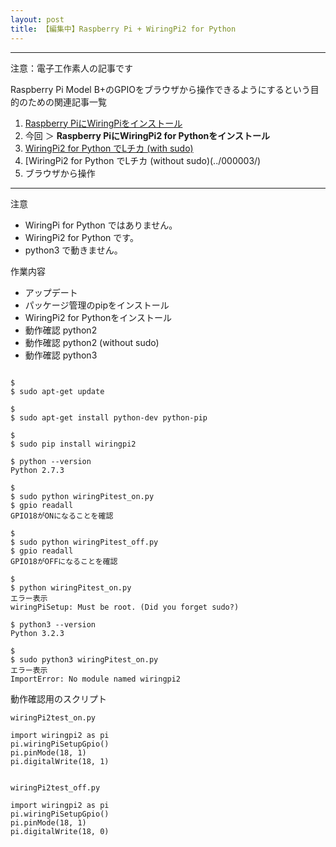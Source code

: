 ```yaml
---
layout: post
title: 【編集中】Raspberry Pi + WiringPi2 for Python
---
```


------------------------------------
注意：電子工作素人の記事です

Raspberry Pi Model B+のGPIOをブラウザから操作できるようにするという目的のための関連記事一覧

1. [Raspberry PiにWiringPiをインストール](../000000/)
2. 今回 ＞ __Raspberry PiにWiringPi2 for Pythonをインストール__
3. [WiringPi2 for Python でLチカ (with sudo)](../000002/)
4. [WiringPi2 for Python でLチカ (without sudo)(../000003/)
5. ブラウザから操作

------------------------------------

注意

+ WiringPi for Python ではありません。
+ WiringPi2 for Python です。
+ python3 で動きません。

作業内容

+ アップデート
+ パッケージ管理のpipをインストール
+ WiringPi2 for Pythonをインストール
+ 動作確認 python2
+ 動作確認 python2 (without sudo)
+ 動作確認 python3

```

$
$ sudo apt-get update

$
$ sudo apt-get install python-dev python-pip

$
$ sudo pip install wiringpi2

$ python --version
Python 2.7.3

$
$ sudo python wiringPitest_on.py
$ gpio readall
GPIO18がONになることを確認

$
$ sudo python wiringPitest_off.py
$ gpio readall
GPIO18がOFFになることを確認

$
$ python wiringPitest_on.py
エラー表示
wiringPiSetup: Must be root. (Did you forget sudo?)

$ python3 --version
Python 3.2.3

$
$ sudo python3 wiringPitest_on.py
エラー表示
ImportError: No module named wiringpi2

```

動作確認用のスクリプト

```
wiringPi2test_on.py

import wiringpi2 as pi
pi.wiringPiSetupGpio()
pi.pinMode(18, 1)
pi.digitalWrite(18, 1)


wiringPi2test_off.py

import wiringpi2 as pi
pi.wiringPiSetupGpio()
pi.pinMode(18, 1)
pi.digitalWrite(18, 0)

```
